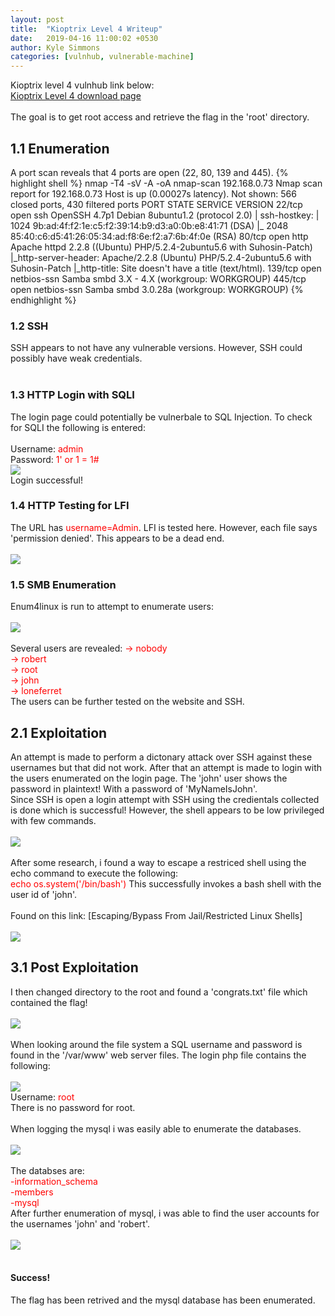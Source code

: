 ```yaml
---
layout: post
title:  "Kioptrix Level 4 Writeup"
date:   2019-04-16 11:00:02 +0530
author: Kyle Simmons
categories: [vulnhub, vulnerable-machine]
---
```

Kioptrix level 4 vulnhub link below: <br>
[Kioptrix Level 4 download page]
<br><br>
The goal is to get root access and retrieve the flag in the 'root' directory.
<h2>1.1 Enumeration</h2>
A port scan reveals that 4 ports are open (22, 80, 139 and 445).
{% highlight shell %}
nmap -T4 -sV -A -oA nmap-scan 192.168.0.73
Nmap scan report for 192.168.0.73
Host is up (0.00027s latency).
Not shown: 566 closed ports, 430 filtered ports
PORT    STATE SERVICE     VERSION
22/tcp  open  ssh         OpenSSH 4.7p1 Debian 8ubuntu1.2 (protocol 2.0)
| ssh-hostkey:
|   1024 9b:ad:4f:f2:1e:c5:f2:39:14:b9:d3:a0:0b:e8:41:71 (DSA)
|_  2048 85:40:c6:d5:41:26:05:34:ad:f8:6e:f2:a7:6b:4f:0e (RSA)
80/tcp  open  http        Apache httpd 2.2.8 ((Ubuntu) PHP/5.2.4-2ubuntu5.6 with Suhosin-Patch)
|_http-server-header: Apache/2.2.8 (Ubuntu) PHP/5.2.4-2ubuntu5.6 with Suhosin-Patch
|_http-title: Site doesn't have a title (text/html).
139/tcp open  netbios-ssn Samba smbd 3.X - 4.X (workgroup: WORKGROUP)
445/tcp open  netbios-ssn Samba smbd 3.0.28a (workgroup: WORKGROUP)
{% endhighlight %}
<br>


<h3>1.2 SSH</h3>
SSH appears to not have any vulnerable versions. However, SSH could possibly have weak credentials.
<br><br>

<h3>1.3 HTTP Login with SQLI</h3>
The login page could potentially be vulnerbale to SQL Injection. To check for SQLI the following is entered:
<br><br>
Username: <font color="red">admin</font><br>
Password: <font color="red">1' or 1 = 1#</font>
<br>
<img src="/assets/images/Kioptrix/Kioptrix4-goat-login.png">
<br>
Login successful!

<h3>1.4 HTTP Testing for LFI</h3>
The URL has <font color="red">username=Admin</font>. LFI is tested here. However,
each file says 'permission denied'. This appears to be a dead end.<br><br>
<img src="/assets/images/Kioptrix/Kioptrix4-lfi-error.png">
<h3>1.5 SMB Enumeration</h3>
Enum4linux is run to attempt to enumerate users:
<br><br>
<img src="/assets/images/Kioptrix/Kioptrix4-enum-users.png">
<br><br>
Several users are revealed:
<font color="red">
-> nobody<br>
-> robert<br>
-> root<br>
-> john<br>
-> loneferret
</font>
<br>
The users can be further tested on the website and SSH.

<h2>2.1 Exploitation</h2>
An attempt is made to perform a dictonary attack over SSH against these usernames
but that did not work. After that an attempt is made to login with the users enumerated
on the login page. The 'john' user shows the password in plaintext! With a password of
'MyNameIsJohn'.
<br>
Since SSH is open a login attempt with SSH using the credientals collected is done
which is successful! However, the shell appears to be low privileged with few commands.
<br><br>
<img src="/assets/images/Kioptrix/kioptrix4-ssh-lowprivuser.png">
<br><br>
After some research, i found a way to escape a restriced shell using the echo command to execute the following:
<br>
<font color="red">echo os.system('/bin/bash')</font>
This successfully invokes a bash shell with the user id of 'john'.
<br><br>
Found on this link: [Escaping/Bypass From Jail/Restricted Linux Shells]
<br><br>

<img src="/assets/images/Kioptrix/kioptrix4-priv-escalated.png">

<h2>3.1 Post Exploitation</h2>
I then changed directory to the root and found a 'congrats.txt' file which
contained the flag!<br><br>
<img src="/assets/images/Kioptrix/kioptrix4-got-flag.png">
<br><br>
When looking around the file system a SQL username and password is found in
the '/var/www' web server files. The login php file contains the following:
<br><br>
<img src="/assets/images/Kioptrix/kioptrix4-sql-login.png">
<br>
Username: <font color="red">root</font><br>
There is no password for root.
<br><br>
When logging the mysql i was easily able to enumerate the databases.
<br><br>
<img src="/assets/images/Kioptrix/kioptrix4-mysql-login.png">
<br><br>
The databses are:
<br>
<font color="red">
-information_schema<br>
-members<br>
-mysql
</font>
<br>
After further enumeration of mysql, i was able to find the user accounts for the
usernames 'john' and 'robert'.<br><br>
<img src ="/assets/images/Kioptrix/kioptrix4-sql-enumeration.png">
<br><br>
<h4>Success!</h4>The flag has been retrived and the mysql database has been enumerated.



[Kioptrix Level 4 download page]: https://www.vulnhub.com/entry/kioptrix-level-13-4,25/
[Escaping/Bypass From Jail/Restricted Linux Shells]: https://ud64.com/ask/61/escaping-bypass-from-jail-restricted-linux-shells
